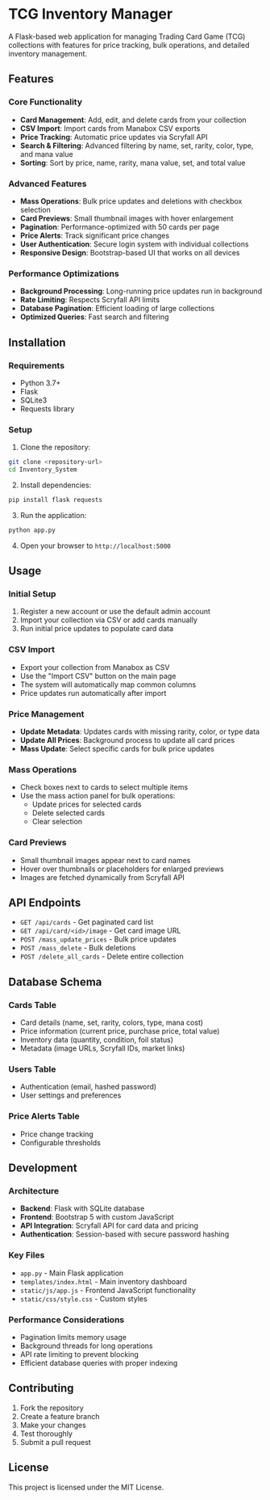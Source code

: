# TCG Inventory Manager

A Flask-based web application for managing Trading Card Game (TCG) collections with features for price tracking, bulk operations, and detailed inventory management.

## Features

### Core Functionality
- **Card Management**: Add, edit, and delete cards from your collection
- **CSV Import**: Import cards from Manabox CSV exports
- **Price Tracking**: Automatic price updates via Scryfall API
- **Search & Filtering**: Advanced filtering by name, set, rarity, color, type, and mana value
- **Sorting**: Sort by price, name, rarity, mana value, set, and total value

### Advanced Features
- **Mass Operations**: Bulk price updates and deletions with checkbox selection
- **Card Previews**: Small thumbnail images with hover enlargement
- **Pagination**: Performance-optimized with 50 cards per page
- **Price Alerts**: Track significant price changes
- **User Authentication**: Secure login system with individual collections
- **Responsive Design**: Bootstrap-based UI that works on all devices

### Performance Optimizations
- **Background Processing**: Long-running price updates run in background
- **Rate Limiting**: Respects Scryfall API limits
- **Database Pagination**: Efficient loading of large collections
- **Optimized Queries**: Fast search and filtering

## Installation

### Requirements
- Python 3.7+
- Flask
- SQLite3
- Requests library

### Setup
1. Clone the repository:
```bash
git clone <repository-url>
cd Inventory_System
```

2. Install dependencies:
```bash
pip install flask requests
```

3. Run the application:
```bash
python app.py
```

4. Open your browser to `http://localhost:5000`

## Usage

### Initial Setup
1. Register a new account or use the default admin account
2. Import your collection via CSV or add cards manually
3. Run initial price updates to populate card data

### CSV Import
- Export your collection from Manabox as CSV
- Use the "Import CSV" button on the main page
- The system will automatically map common columns
- Price updates run automatically after import

### Price Management
- **Update Metadata**: Updates cards with missing rarity, color, or type data
- **Update All Prices**: Background process to update all card prices
- **Mass Update**: Select specific cards for bulk price updates

### Mass Operations
- Check boxes next to cards to select multiple items
- Use the mass action panel for bulk operations:
  - Update prices for selected cards
  - Delete selected cards
  - Clear selection

### Card Previews
- Small thumbnail images appear next to card names
- Hover over thumbnails or placeholders for enlarged previews
- Images are fetched dynamically from Scryfall API

## API Endpoints

- `GET /api/cards` - Get paginated card list
- `GET /api/card/<id>/image` - Get card image URL
- `POST /mass_update_prices` - Bulk price updates
- `POST /mass_delete` - Bulk deletions
- `POST /delete_all_cards` - Delete entire collection

## Database Schema

### Cards Table
- Card details (name, set, rarity, colors, type, mana cost)
- Price information (current price, purchase price, total value)
- Inventory data (quantity, condition, foil status)
- Metadata (image URLs, Scryfall IDs, market links)

### Users Table
- Authentication (email, hashed password)
- User settings and preferences

### Price Alerts Table
- Price change tracking
- Configurable thresholds

## Development

### Architecture
- **Backend**: Flask with SQLite database
- **Frontend**: Bootstrap 5 with custom JavaScript
- **API Integration**: Scryfall API for card data and pricing
- **Authentication**: Session-based with secure password hashing

### Key Files
- `app.py` - Main Flask application
- `templates/index.html` - Main inventory dashboard
- `static/js/app.js` - Frontend JavaScript functionality
- `static/css/style.css` - Custom styles

### Performance Considerations
- Pagination limits memory usage
- Background threads for long operations
- API rate limiting to prevent blocking
- Efficient database queries with proper indexing

## Contributing

1. Fork the repository
2. Create a feature branch
3. Make your changes
4. Test thoroughly
5. Submit a pull request

## License

This project is licensed under the MIT License.